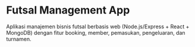 # Futsal Management App

Aplikasi manajemen bisnis futsal berbasis web (Node.js/Express + React + MongoDB) dengan fitur booking, member, pemasukan, pengeluaran, dan turnamen.